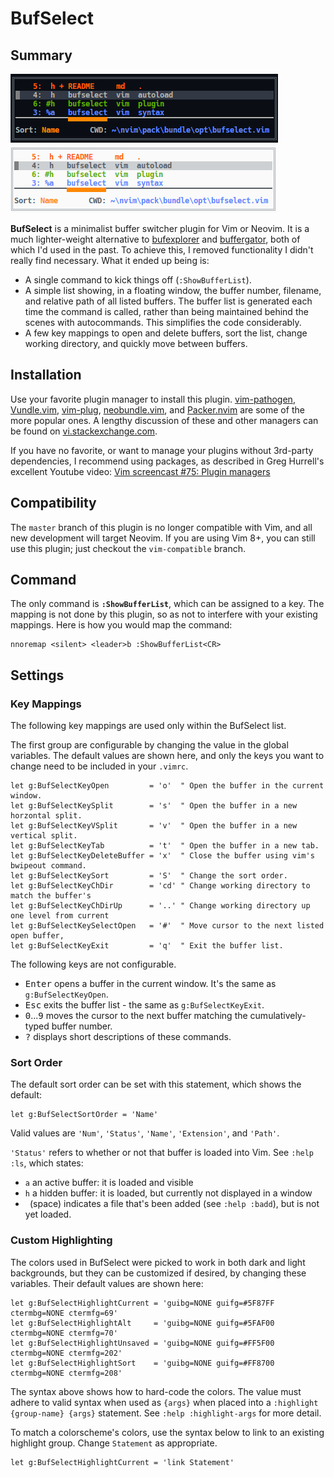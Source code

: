 # BufSelect

## Summary

![image](media/darkScreenshot.png) &nbsp;&nbsp;&nbsp;&nbsp;&nbsp; ![image](media/lightScreenshot.png)

**BufSelect** is a minimalist buffer switcher plugin for Vim or Neovim. It is a much lighter-weight alternative to [bufexplorer](https://github.com/jlanzarotta/bufexplorer) and [buffergator](https://github.com/jeetsukumaran/vim-buffergator), both of which I'd used in the past. To achieve this, I removed functionality I didn't really find necessary. What it ended up being is:

* A single command to kick things off (`:ShowBufferList`).
* A simple list showing, in a floating window, the buffer number, filename, and relative path of all listed buffers. The buffer list is generated each time the command is called, rather than being maintained behind the scenes with autocommands. This simplifies the code considerably.
* A few key mappings to open and delete buffers, sort the list, change working directory, and quickly move between buffers.

## Installation

Use your favorite plugin manager to install this plugin. [vim-pathogen](https://github.com/tpope/vim-pathogen), [Vundle.vim](https://github.com/VundleVim/Vundle.vim), [vim-plug](https://github.com/junegunn/vim-plug), [neobundle.vim](https://github.com/Shougo/neobundle.vim), and [Packer.nvim](https://github.com/wbthomason/packer.nvim) are some of the more popular ones. A lengthy discussion of these and other managers can be found on [vi.stackexchange.com](https://vi.stackexchange.com/questions/388/what-is-the-difference-between-the-vim-plugin-managers).

If you have no favorite, or want to manage your plugins without 3rd-party dependencies, I recommend using packages, as described in Greg Hurrell's excellent Youtube video: [Vim screencast #75: Plugin managers](https://www.youtube.com/watch?v=X2_R3uxDN6g)

## Compatibility

The `master` branch of this plugin is no longer compatible with Vim, and all new development will target Neovim. If you are using Vim 8+, you can still use this plugin; just checkout the `vim-compatible` branch.

## Command

The only command is **`:ShowBufferList`**, which can be assigned to a key. The mapping is not done by this plugin, so as not to interfere with your existing mappings. Here is how you would map the command:
```vim
nnoremap <silent> <leader>b :ShowBufferList<CR>
```

## Settings
### Key Mappings

The following key mappings are used only within the BufSelect list.

The first group are configurable by changing the value in the global variables. The default values are shown here, and only the keys you want to change need to be included in your `.vimrc`.

```vim
let g:BufSelectKeyOpen         = 'o'  " Open the buffer in the current window.
let g:BufSelectKeySplit        = 's'  " Open the buffer in a new horzontal split.
let g:BufSelectKeyVSplit       = 'v'  " Open the buffer in a new vertical split.
let g:BufSelectKeyTab          = 't'  " Open the buffer in a new tab.
let g:BufSelectKeyDeleteBuffer = 'x'  " Close the buffer using vim's bwipeout command.
let g:BufSelectKeySort         = 'S'  " Change the sort order.
let g:BufSelectKeyChDir        = 'cd' " Change working directory to match the buffer's
let g:BufSelectKeyChDirUp      = '..' " Change working directory up one level from current
let g:BufSelectKeySelectOpen   = '#'  " Move cursor to the next listed open buffer,
let g:BufSelectKeyExit         = 'q'  " Exit the buffer list.
```
The following keys are not configurable.
* <kbd>Enter</kbd> opens a buffer in the current window. It's the same as `g:BufSelectKeyOpen`.
* <kbd>Esc</kbd> exits the buffer list - the same as `g:BufSelectKeyExit`.
* <kbd>0</kbd>...<kbd>9</kbd> moves the cursor to the next buffer matching the cumulatively-typed buffer number.
* <kbd>?</kbd> displays short descriptions of these commands.

### Sort Order
The default sort order can be set with this statement, which shows the default:
```vim
let g:BufSelectSortOrder = 'Name'
```
Valid values are `'Num'`, `'Status'`, `'Name'`, `'Extension'`, and `'Path'`.

`'Status'` refers to whether or not that buffer is loaded into Vim. See `:help :ls`, which states:

* `a` an active buffer: it is loaded and visible
* `h` a hidden buffer: it is loaded, but currently not displayed in a window
* ` `(space) indicates a file that's been added (see `:help :badd`), but is not yet loaded.

### Custom Highlighting
The colors used in BufSelect were picked to work in both dark and light backgrounds, but they can be customized if desired, by changing these variables. Their default values are shown here:

```vim
let g:BufSelectHighlightCurrent = 'guibg=NONE guifg=#5F87FF ctermbg=NONE ctermfg=69'
let g:BufSelectHighlightAlt     = 'guibg=NONE guifg=#5FAF00 ctermbg=NONE ctermfg=70'
let g:BufSelectHighlightUnsaved = 'guibg=NONE guifg=#FF5F00 ctermbg=NONE ctermfg=202'
let g:BufSelectHighlightSort    = 'guibg=NONE guifg=#FF8700 ctermbg=NONE ctermfg=208'
```

The syntax above shows how to hard-code the colors. The value must adhere to valid syntax when used as `{args}` when placed into a `:highlight {group-name} {args}` statement. See `:help :highlight-args` for more detail.

To match a colorscheme's colors, use the syntax below to link to an existing highlight group. Change `Statement` as appropriate.

```vim
let g:BufSelectHighlightCurrent = 'link Statement'
```
